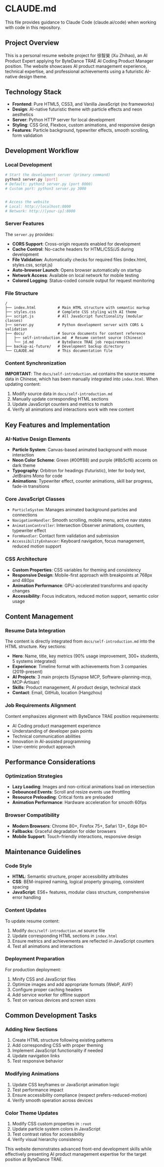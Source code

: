 # CLAUDE.md

This file provides guidance to Claude Code (claude.ai/code) when working with code in this repository.

## Project Overview

This is a personal resume website project for 徐智昊 (Xu Zhihao), an AI Product Expert applying for ByteDance TRAE AI Coding Product Manager position. The website showcases AI product management experience, technical expertise, and professional achievements using a futuristic AI-native design theme.

## Technology Stack

- **Frontend**: Pure HTML5, CSS3, and Vanilla JavaScript (no frameworks)
- **Design**: AI-native futuristic theme with particle effects and neon aesthetics
- **Server**: Python HTTP server for local development
- **Styling**: CSS Grid, Flexbox, custom animations, and responsive design
- **Features**: Particle background, typewriter effects, smooth scrolling, form validation

## Development Workflow

### Local Development
```bash
# Start the development server (primary command)
python3 server.py [port]
# Default: python3 server.py (port 8000)
# Custom port: python3 server.py 3000


# Access the website
# Local: http://localhost:8000
# Network: http://[your-ip]:8000
```

### Server Features
The `server.py` provides:
- **CORS Support**: Cross-origin requests enabled for development
- **Cache Control**: No-cache headers for HTML/CSS/JS during development
- **File Validation**: Automatically checks for required files (index.html, styles.css, script.js)
- **Auto-browser Launch**: Opens browser automatically on startup
- **Network Access**: Available on local network for mobile testing
- **Colored Logging**: Status-coded console output for request monitoring

### File Structure
```
/
├── index.html          # Main HTML structure with semantic markup
├── styles.css          # Complete CSS styling with AI theme
├── script.js           # All JavaScript functionality (modular classes)
├── server.py           # Python development server with CORS & validation
├── docs/               # Source documents for content reference
│   ├── self-introduction.md  # Resume content source (Chinese)
│   └── jd.md           # ByteDance TRAE job requirements
├── backup-ai-future/   # Development backup directory
└── CLAUDE.md           # This documentation file
```

### Content Synchronization
**IMPORTANT**: The `docs/self-introduction.md` contains the source resume data in Chinese, which has been manually integrated into `index.html`. When updating content:
1. Modify source data in `docs/self-introduction.md`
2. Manually update corresponding HTML sections
3. Update JavaScript counters and metrics to match
4. Verify all animations and interactions work with new content

## Key Features and Implementation

### AI-Native Design Elements
- **Particle System**: Canvas-based animated background with mouse interaction
- **Neon Color Scheme**: Green (#00ff88) and purple (#8b5cf6) accents on dark theme
- **Typography**: Orbitron for headings (futuristic), Inter for body text, JetBrains Mono for code
- **Animations**: Typewriter effect, counter animations, skill bar progress, fade-in transitions

### Core JavaScript Classes
- `ParticleSystem`: Manages animated background particles and connections
- `NavigationHandler`: Smooth scrolling, mobile menu, active nav states
- `AnimationController`: Intersection Observer animations, counters, typewriter effect
- `FormHandler`: Contact form validation and submission
- `AccessibilityEnhancer`: Keyboard navigation, focus management, reduced motion support

### CSS Architecture
- **Custom Properties**: CSS variables for theming and consistency
- **Responsive Design**: Mobile-first approach with breakpoints at 768px and 480px
- **Animation Performance**: GPU-accelerated transforms and opacity changes
- **Accessibility**: Focus indicators, reduced motion support, semantic color usage

## Content Management

### Resume Data Integration
The content is directly integrated from `docs/self-introduction.md` into the HTML structure. Key sections:
- **Hero**: Name, title, key metrics (90% usage improvement, 300+ students, 5 systems integrated)
- **Experience**: Timeline format with achievements from 3 companies (2019-present)
- **AI Projects**: 3 main projects (Synapse MCP, Software-planning-mcp, MCP-Artisan)
- **Skills**: Product management, AI product design, technical stack
- **Contact**: Email, GitHub, location (Hangzhou)

### Job Requirements Alignment
Content emphasizes alignment with ByteDance TRAE position requirements:
- AI Coding product management experience
- Understanding of developer pain points
- Technical communication abilities
- Innovation in AI-assisted programming
- User-centric product approach

## Performance Considerations

### Optimization Strategies
- **Lazy Loading**: Images and non-critical animations load on intersection
- **Debounced Events**: Scroll and resize events use throttling
- **Resource Preloading**: Critical fonts are preloaded
- **Animation Performance**: Hardware acceleration for smooth 60fps

### Browser Compatibility
- **Modern Browsers**: Chrome 80+, Firefox 75+, Safari 13+, Edge 80+
- **Fallbacks**: Graceful degradation for older browsers
- **Mobile Support**: Touch-friendly interactions, responsive design

## Maintenance Guidelines

### Code Style
- **HTML**: Semantic structure, proper accessibility attributes
- **CSS**: BEM-inspired naming, logical property grouping, consistent spacing
- **JavaScript**: ES6+ features, modular class structure, comprehensive error handling

### Content Updates
To update resume content:
1. Modify `docs/self-introduction.md` source file
2. Update corresponding HTML sections in `index.html`
3. Ensure metrics and achievements are reflected in JavaScript counters
4. Test all animations and interactions

### Deployment Preparation
For production deployment:
1. Minify CSS and JavaScript files
2. Optimize images and add appropriate formats (WebP, AVIF)
3. Configure proper caching headers
4. Add service worker for offline support
5. Test on various devices and screen sizes

## Common Development Tasks

### Adding New Sections
1. Create HTML structure following existing patterns
2. Add corresponding CSS with proper theming
3. Implement JavaScript functionality if needed
4. Update navigation links
5. Test responsive behavior

### Modifying Animations
1. Update CSS keyframes or JavaScript animation logic
2. Test performance impact
3. Ensure accessibility compliance (respect prefers-reduced-motion)
4. Verify smooth operation across devices

### Color Theme Updates
1. Modify CSS custom properties in `:root`
2. Update particle system colors in JavaScript
3. Test contrast ratios for accessibility
4. Verify visual hierarchy consistency

This website demonstrates advanced front-end development skills while effectively presenting AI product management expertise for the target position at ByteDance TRAE.
